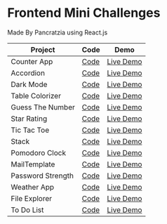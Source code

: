# Frontend Mini Challenges
 Made By Pancratzia using React.js

 |Project|Code|Demo|
 |-------|----|----|
 |Counter App|[Code](https://github.com/Pancratzia/frontend-mini-challenges/tree/main/01-CounterApp)|[Live Demo](https://pancratzia-counterapp.netlify.app/)|
 |Accordion|[Code](https://github.com/Pancratzia/frontend-mini-challenges/tree/main/02-Accordion)|[Live Demo](https://pancratzia-accordion.netlify.app/)|
 |Dark Mode|[Code](https://github.com/Pancratzia/frontend-mini-challenges/tree/main/03-DarkMode)|[Live Demo](https://pancratzia-darkmode.netlify.app/)|
 |Table Colorizer|[Code](https://github.com/Pancratzia/frontend-mini-challenges/tree/main/04-TableColorizer)|[Live Demo](https://pancratzia-tablecolorizer.netlify.app/)|
 |Guess The Number|[Code](https://github.com/Pancratzia/frontend-mini-challenges/tree/main/05-GuessTheNumber)|[Live Demo](https://pancratzia-guessthenumber.netlify.app/)|
 |Star Rating|[Code](https://github.com/Pancratzia/frontend-mini-challenges/tree/main/06-StarRating)|[Live Demo](https://pancratzia-starrating.netlify.app/)|
 |Tic Tac Toe|[Code](https://github.com/Pancratzia/frontend-mini-challenges/tree/main/07-TicTacToe)|[Live Demo](https://pancratzia-tictactoe.netlify.app/)|
 |Stack|[Code](https://github.com/Pancratzia/frontend-mini-challenges/tree/main/08-Stack)|[Live Demo](https://pancratzia-stack.netlify.app/)|
 |Pomodoro Clock|[Code](https://github.com/Pancratzia/frontend-mini-challenges/tree/main/09-PomodoroTimer)|[Live Demo](https://pancratzia-pomodoro.netlify.app/)|
 |MailTemplate|[Code](https://github.com/Pancratzia/frontend-mini-challenges/tree/main/10-MailTemplate)|[Live Demo](https://pancratzia-mailtemplate.netlify.app/)|
 |Password Strength|[Code](https://github.com/Pancratzia/frontend-mini-challenges/tree/main/11-PasswordStrength)|[Live Demo](https://pancratzia-passwordstrength.netlify.app/)|
 |Weather App|[Code](https://github.com/Pancratzia/frontend-mini-challenges/tree/main/12-WeatherApp)|[Live Demo](https://pancratzia-weatherapp.netlify.app/)|
 |File Explorer|[Code](https://github.com/Pancratzia/frontend-mini-challenges/tree/main/13-FileExplorer)|[Live Demo](https://pancratzia-fileexplorer.netlify.app/)|
 |To Do List|[Code](https://github.com/Pancratzia/frontend-mini-challenges/tree/main/14-ToDoList)|[Live Demo](https://pancratzia-todolist.netlify.app/)|
